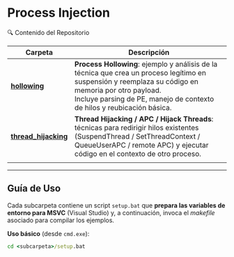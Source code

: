 # Process Injection

🔍 Contenido del Repositorio

| Carpeta | Descripción |
|---|---|
| [**hollowing**](./hollowing) | **Process Hollowing**: ejemplo y análisis de la técnica que crea un proceso legítimo en suspensión y reemplaza su código en memoria por otro payload. <br>Incluye parsing de PE, manejo de contexto de hilos y reubicación básica. |
| [**thread_hijacking**](./thread_hijacking) | **Thread Hijacking / APC / Hijack Threads**: técnicas para redirigir hilos existentes (SuspendThread / SetThreadContext / QueueUserAPC / remote APC) y ejecutar código en el contexto de otro proceso. |
                               |

---

## Guía de Uso

Cada subcarpeta contiene un script `setup.bat` que **prepara las variables de entorno para MSVC** (Visual Studio) y, a continuación, invoca el *makefile* asociado para compilar los ejemplos.

**Uso básico** (desde `cmd.exe`):

```bat
cd <subcarpeta>/setup.bat
```